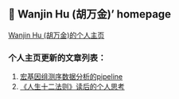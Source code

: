 ## 🦁 Wanjin Hu (胡万金)’ homepage

[Wanjin Hu (胡万金)的个人主页](https://wanjinhu.github.io)

### 个人主页更新的文章列表：

1. [宏基因组测序数据分析的pipeline](https://wanjinhu.github.io/2023/08/10/pipeline-metagenomic-analysis/)
2. [《人生十二法则》读后的个人思考](https://wanjinhu.github.io/2023/08/30/reading-12rules-for-life/)